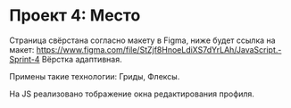 # Проект 4: Место

Страница свёрстана согласно макету в Figma, ниже будет ссылка на макет: https://www.figma.com/file/StZjf8HnoeLdiXS7dYrLAh/JavaScript.-Sprint-4
Вёрстка адаптивная.

Примены такие технологии: Гриды, Флексы.

На JS реализовано тображение окна редактирования профиля.


